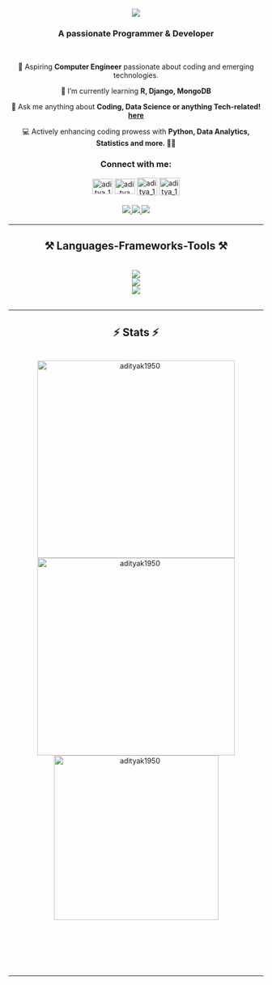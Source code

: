 
<h1 align="center">
    <img src="https://readme-typing-svg.herokuapp.com/?font=Righteous&size=35&center=true&vCenter=true&width=500&height=70&duration=4000&lines=Hi+There!+👋;+I'm+Aditya+Kakade!;" />
</h1>

<h3 align="center">A passionate Programmer & Developer </h3>

<br/>

<div align="center">
 
 🔭 Aspiring **Computer Engineer** passionate about coding and emerging technologies.
 
 🌱 I’m currently learning **R, Django, MongoDB**

💬 Ask me anything about **Coding, Data Science or anything Tech-related! [here](https://forms.gle/cEcJ9uEiz1XVbsuw8)**

💻  Actively enhancing coding prowess with **Python, Data Analytics, Statistics  and more. 🚀✨**
 </div>
 <h3 align="center">Connect with me:</h3>
<p align="center">
<a href="https://twitter.com/aditya_1950" target="blank"><img align="center" src="https://raw.githubusercontent.com/rahuldkjain/github-profile-readme-generator/master/src/images/icons/Social/twitter.svg" alt="aditya_1950" height="30" width="40" /></a>
<a href="https://www.linkedin.com/in/adityak1950/" target="blank"><img align="center" src="https://raw.githubusercontent.com/rahuldkjain/github-profile-readme-generator/master/src/images/icons/Social/linked-in-alt.svg" alt="aditya" height="30" width="40" /></a>
<a href="https://www.hackerrank.com/profile/adityaK1950" target="blank"><img align="center" src="https://github.com/adityaK1950/SnakePlay-Snake-Game-in-Java/assets/156563981/b48f6dac-a698-4ab9-8ab8-fa2a2451b9b2" alt="aditya_1950" height="35" width="40" /></a>
<a href="https://www.hackerearth.com/@adityaK1950" target="blank"><img align="center" src="https://github.com/adityaK1950/BMI-Calculator/assets/156563981/7404895d-7ca8-4710-b61a-e483ea888a1b" alt="aditya_1950" height="35" width="40" /></a>
</p>



<h4 align="center">
<div align="center"> 
  <a href="adityakakad142@gmail.com">
    <img src="https://img.shields.io/badge/Gmail-333333?style=for-the-badge&logo=gmail&logoColor=red" />
  </a>
  <a href="https://linkedin.com/in/pedro-sales-muniz" target="_blank">
    <img src="https://img.shields.io/badge/LinkedIn-0077B5?style=for-the-badge&logo=linkedin&logoColor=white" target="_blank" />
  </a>
  <a href="https://salesp07.github.io" target="_blank">
     <img src="https://img.shields.io/badge/Portfolio-FF5722?style=for-the-badge&logo=todoist&logoColor=white" target="_blank" /> <!-- sqlite, safari, google-chrome are other good icon options -->
  </a>
</div>
</h4>


 <hr/>
 
<h2 align="center">⚒️ Languages-Frameworks-Tools ⚒️</h2>
<br/>
<div align="center">
    <img src="https://skillicons.dev/icons?i=python,html,css,r,javascript,java,c,cpp" /><br>
    <img src="https://skillicons.dev/icons?i=django,mongodb,mysql,flask,tailwind" /><br>
    <img src="https://skillicons.dev/icons?i=vscode,github,git" /><br>

</div>

<br/>
<hr/>


<h2 align="center">⚡ Stats ⚡</h2>
<br>
<div align=center>
  <img width=390 src="https://github-readme-streak-stats.herokuapp.com/?user=adityak1950&theme=blue-green" alt="adityak1950"/>
  <img width=390 src="https://github-readme-stats.vercel.app/api?username=adityak1950&show_icons=truee&theme=blue-green&locale=en" alt="adityak1950" />
  <br/>
    
  <img width=325 align="center" src="https://github-readme-stats.vercel.app/api/top-langs?username=adityak1950&show_icons=true&theme=blue-green&locale=en&layout=compact" alt="adityak1950" />
</div>


<br/><br/>
<!--
<h2 align="center">🏆 Trophy 🏆</h2>
<p align="center"> <a href="https://github.com/ryo-ma/github-profile-trophy"><img src="https://github-profile-trophy.vercel.app/?username=adityak1950" alt="adityak1950" /></a> </p>
-->
<br/><br/>

<hr/>
